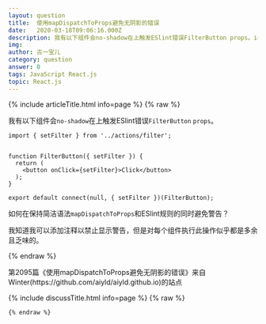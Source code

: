 ```yaml
---
layout: question
title:  使用mapDispatchToProps避免无阴影的错误
date:   2020-03-18T09:06:16.000Z
description: 我有以下组件会no-shadow在上触发ESlint错误FilterButton props。import { setFilter } from '....
img: 
author: 古一宝儿
category: question
answer: 0
tags: JavaScript React.js
topic: React.js
---
```

<div class="article-root">
  <div class="article">
    {% include articleTitle.html info=page %}
    {% raw %}
    <div class="article-content"><p><font style="vertical-align: inherit;"><font style="vertical-align: inherit;">我有以下组件会</font></font><code>no-shadow</code><font style="vertical-align: inherit;"><font style="vertical-align: inherit;">在上</font><font style="vertical-align: inherit;">触发</font><font style="vertical-align: inherit;">ESlint错误</font></font><code>FilterButton</code> <code>props</code><font style="vertical-align: inherit;"><font style="vertical-align: inherit;">。</font></font></p>

<pre class="lang-js prettyprint-override"><code>import { setFilter } from '../actions/filter';<font></font>
<font></font>
<font></font>
function FilterButton({ setFilter }) {<font></font>
  return (<font></font>
    &lt;button onClick={setFilter}&gt;Click&lt;/button&gt;<font></font>
  );<font></font>
}<font></font>
<font></font>
export default connect(null, { setFilter })(FilterButton);<font></font>
</code></pre>

<p><font style="vertical-align: inherit;"><font style="vertical-align: inherit;">如何在保持简洁语法</font></font><code>mapDispatchToProps</code><font style="vertical-align: inherit;"><font style="vertical-align: inherit;">和ESlint规则的</font><font style="vertical-align: inherit;">同时避免警告</font><font style="vertical-align: inherit;">？</font></font></p>

<p><font style="vertical-align: inherit;"><font style="vertical-align: inherit;">我知道我可以添加注释以禁止显示警告，但是对每个组件执行此操作似乎都是多余且乏味的。</font></font></p></div>
    {% endraw %}
  </div>
  <p class="winter_mark">第2095篇《使用mapDispatchToProps避免无阴影的错误》来自Winter(https://github.com/aiyld/aiyld.github.io)的站点</p>
  <div class="discuss-wrapper">
    {% include discussTitle.html info=page %}
    {% raw %}
    
    {% endraw %}
  </div>
<div>
